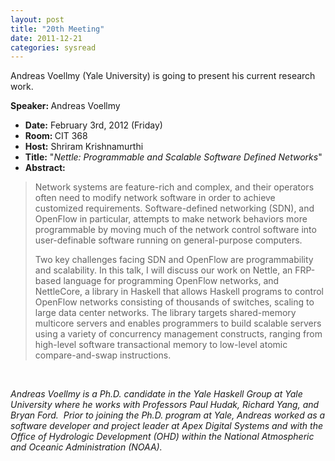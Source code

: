 ```yaml
---
layout: post
title: "20th Meeting"
date: 2011-12-21
categories: sysread
---
```


Andreas Voellmy (Yale University) is going to present his current research work.

<strong>Speaker: </strong>Andreas Voellmy
<ul>
	<li><strong>Date:</strong> February 3rd, 2012 (Friday)</li>
	<li><strong>Room: </strong>CIT 368</li>
	<li><strong>Host:</strong> Shriram Krishnamurthi</li>
	<li><strong>Title:</strong> "<em>Nettle: Programmable and Scalable Software Defined Networks</em>"</li>
	<li><strong>Abstract:</strong></li>
</ul>
<blockquote>Network systems are feature-rich and complex, and their operators often
need to modify network software in order to achieve customized
requirements. Software-defined networking (SDN), and OpenFlow in
particular, attempts to make network behaviors more programmable by
moving much of the network control software into user-definable software
running on general-purpose computers.

Two key challenges facing SDN and OpenFlow are programmability and
scalability. In this talk, I will discuss our work on Nettle, an
FRP-based language for programming OpenFlow networks, and NettleCore, a
library in Haskell that allows Haskell programs to control OpenFlow
networks consisting of thousands of switches, scaling to large data
center networks. The library targets shared-memory multicore servers and
enables programmers to build scalable servers using a variety of
concurrency management constructs, ranging from high-level software
transactional memory to low-level atomic compare-and-swap instructions.</blockquote>
&nbsp;

<em>Andreas Voellmy is a Ph.D. candidate in the Yale Haskell Group at</em>
<em>Yale University where he works with Professors Paul Hudak, Richard Yang,</em>
<em>and Bryan Ford.  Prior to joining the Ph.D. program at Yale, Andreas</em>
<em>worked as a software developer and project leader at Apex Digital</em>
<em>Systems and with the Office of Hydrologic Development (OHD) within the</em>
<em>National Atmospheric and Oceanic Administration (NOAA).</em>
